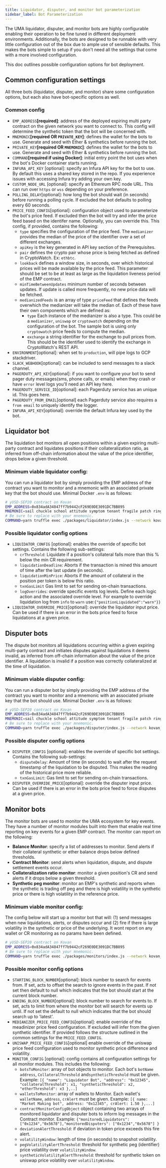 ```yaml
---
title: Liquidator, disputer, and monitor bot parameterization
sidebar_label: Bot Parameterization
---
```


The UMA liquidator, disputer, and monitor bots are highly configurable enabling their operation to be fine tuned in different deployment environments. Additionally, the bots are designed to be runnable with very little configuration out of the box due to ample use of sensible defaults. This makes the bots simple to setup if you don't need all the settings that come with a more involved configuration.

This doc outlines possible configuration options for bot deployment.

## Common configuration settings

All three bots (liquidator, disputer, and monitor) share some configuration options, but each also have bot-specific options as well.

### Common config

- `EMP_ADDRESS`**[required]**: address of the deployed expiring multi party contract on the given network you want to connect to. This config will determine the synthetic token that the bot will be concerned with.
- `MNEMONIC`**[required OR `PRIVATE_KEY`]**: defines the wallet for the bots to use. Generate and seed with Ether & synthetics before running the bot.
- `PRIVATE_KEY`**[required OR `MNEMONIC`]**: defines the wallet for the bots to use. Generate and seed with Ether & synthetics before running the bot.
- `COMMAND`**[required if using Docker]**: initial entry point the bot uses when the bot's Docker container starts running.
- `INFURA_API_KEY` [optional]: specify an Infura API key for the bot to use. By default this uses a shared key stored in the repo. If you experience issues with accessing Infura try adding your own key.
- `CUSTOM_NODE_URL` [optional]: specify an Ethereum RPC node URL. This can run over `https` or `wss` depending on your preference.
- `POLLING_DELAY`[optional]: how long the bot should wait (in seconds) before running a polling cycle. If excluded the bot defaults to polling every 60 seconds.
- `PRICE_FEED_CONFIG`[optional]: configuration object used to parameterize the bot's price feed. If excluded then the bot will try and infer the price feed based on the identifer name. Optionally, you can override this. This config, if provided, contains the following:
  - `type` specifies the configuration of the price feed. The `medianizer` provides the median of the price of the identifier over a set of different exchanges.
  - `apiKey` is the key generated in API key section of the Prerequisites.
  - `pair` defines the crypto pair whose price is being fetched as defined in CryptoWatch. Ex: `ethbtc`.
  - `lookback` defines a window size, in seconds, over which historical prices will be made available by the price feed. This parameter should be set to be at least as large as the liquidation liveness period of the EMP contract.
  - `minTimeBetweenUpdates` minimum number of seconds between updates. If update is called more frequently, no new price data will be fetched.
  - `medianizedFeeds` is an array of type `priceFeed` that defines the feeds overwhich the medianizer will take the median of. Each of these have their own components which are defined as:
    - `type` Each instance of the medianizer is also a type. This could be a `medianizer`, `uniswap` or `cryptowatch` depending on the configuration of the bot. The sample bot is using only `cryptowatch` price feeds to compute the median.
    - `exchange` a string identifier for the exchange to pull prices from. This should be the identifier used to identify the exchange in CryptoWatch's REST API.
- `ENVIRONMENT`[optional]: when set to `production`, will pipe logs to GCP stackdriver.
- `SLACK_WEBHOOK`[optional]: can be included to send messages to a slack channel.
- `PAGERDUTY_API_KEY`[optional]: if you want to configure your bot to send pager duty messages(sms, phone calls, or emails) when they crash or have `error` level logs you'll need an API key here.
- `PAGERDUTY_SERVICE_ID`[optional]: each Pagerduty service has an unique id. This goes here.
- `PAGERDUTY_FROM_EMAIL`[optional] each Pagerduty service also requires a `from email` to uniquely identify the logger.
- `INFURA_API_KEY`[optional]: override the default Infura key used by the bot.

## Liquidator bot

The liquidation bot monitors all open positions within a given expiring multi-party contract and liquidates positions if their collateralization ratio, as inferred from off-chain information about the value of the price identifier, drops below a given threshold.

### Minimum viable liquidator config:

You can run a liquidator bot by simply providing the EMP address of the contract you want to monitor and a mnemonic with an associated private key that the bot should use. Minimal Docker `.env` is as follows:

```bash
# yUSD-SEP20 contract on Kovan
EMP_ADDRESS=0x834adA34847ff7b9442cF269E0DE3091DC7BB895
MNEMONIC=sail chuckle school attitude symptom tenant fragile patch ring immense main rapid
# Be sure to replace with your mnemonic.
COMMAND=yarn truffle exec ./packages/liquidator/index.js --network kovan_mnemonic
```

### Possible liquidator config options

- `LIQUIDATOR_CONFIG` [optional]: enables the override of specific bot settings. Contains the following sub-settings:
  - `crThreshold`: Liquidate if a position's collateral falls more than this % below the min CR requirement.
  - `liquidationDeadline`: Aborts if the transaction is mined this amount of time after the last update (in seconds).
  - `liquidationMinPrice`: Aborts if the amount of collateral in the position per token is below this ratio.
  - `txnGasLimit` Gas limit to set for sending on-chain transactions.
  - `logOverrides`: override specific events log levels. Define each logic action and the associated override level. For example to override liquidation log from `info` to `warn` use:`{"positionLiquidated":"warn"}}`
- `LIQUIDATOR_OVERRIDE_PRICE`[optional]: override the liquidator input price. Can be used if there is an error in the bots price feed to force liquidations at a given price.

## Disputer bots

The dispute bot monitors all liquidations occurring within a given expiring multi-party contract and initiates disputes against liquidations it deems invalid, as inferred from off-chain information about the value of the price identifier.
A liquidation is invalid if a position was correctly collateralized at the time of liquidation.

### Minimum viable disputer config:

You can run a disputer bot by simply providing the EMP address of the contract you want to monitor and a mnemonic with an associated private key that the bot should use. Minimal Docker `.env` is as follows:

```bash
# yUSD-SEP20 contract on Kovan
EMP_ADDRESS=0x834adA34847ff7b9442cF269E0DE3091DC7BB895
MNEMONIC=sail chuckle school attitude symptom tenant fragile patch ring immense main rapid
# Be sure to replace with your mnemonic.
COMMAND=yarn truffle exec ./packages/disputer/index.js --network kovan_mnemonic
```

### Possible disputer config options

- `DISPUTER_CONFIG` [optional]: enables the override of specific bot settings. Contains the following sub-settings:
  - `disputeDelay`: Amount of time (in seconds) to wait after the request timestamp of the liquidation to be disputed. This makes the reading of the historical price more reliable.
  - `txnGasLimit`: Gas limit to set for sending on-chain transactions.
- `DISPUTER_OVERRIDE_PRICE`[optional]: override the disputer input price. Can be used if there is an error in the bots price feed to force disputes at a given price.

## Monitor bots

The monitor bots are used to monitor the UMA ecosystem for key events. They have a number of monitor modules built into them that enable real time reporting on key events for a given EMP contract. The monitor can report on the following:

- **Balance Monitor**: specify a list of addresses to monitor. Send alerts if their collateral synthetic or ether balance drops below defined thresholds.
- **Contract Monitor**: send alerts when liquidation, dispute, and dispute settlement events occur.
- **Collateralization ratio monitor**: monitor a given position's CR and send alerts if it drops below a given threshold.
- **Synthetic peg monitor**: monitor an EMP's synthetic and reports when the synthetic is trading off peg and there is high volatility in the synthetic price or there is high volatility in the reference price.

### Minimum viable monitor config:

The config below will start up a monitor bot that will: (1) send messages when new liquidations, alerts, or disputes occur and (2) fire if there is large volatility in the synthetic or price of the underlying. It wont report on any wallet or CR monitoring as no params have been defined.

```bash
# yUSD-SEP20 contract on Kovan
EMP_ADDRESS=0x834adA34847ff7b9442cF269E0DE3091DC7BB895
# Be sure to replace with your mnemonic.
COMMAND=yarn truffle exec ./packages/monitors/index.js --network kovan_mnemonic
```

### Possible monitor config options

- `STARTING_BLOCK_NUMBER`[optional]: block number to search for events from. If set, acts to offset the search to ignore events in the past. If not set then default to null which indicates that the bot should start at the current block number.
- `ENDING_BLOCK_NUMBER`[optional]: block number to search for events to. If set, acts to limit from where the monitor bot will search for events up until. If not set the default to null which indicates that the bot should search up to 'latest'.
- `MEDIANIZER_PRICE_FEED_CONFIG`[optional]: enable override of the meadinizer price feed configuration. If excluded will infer from the given synthetic identifier. If provided follows the structure outlined in the common settings for the `PRICE_FEED_CONFIG`.
- `UNISWAP_PRICE_FEED_CONFIG`[optional] enable override of the uniswap price feed configuration used to monitor synthetic price difference and volatility.
- `MONITOR_CONFIG` [optional]: config contains all configuration settings for all monitor modules. This includes the following:
  - `botsToMonitor`: array of bot objects to monitor. Each bot's `botName` `address`, `CollateralThreshold` and`syntheticThreshold` must be given. Example:
    `[{ "name": "Liquidator Bot", "address": "0x12345", "collateralThreshold": x1, "syntheticThreshold": x2, "etherThreshold": x3 },..]`
  - `walletsToMonitor`: array of wallets to Monitor. Each wallet's `walletName`, `address`, `crAlert` must be given. Example: `[{ name: "Market Making bot", address: "0x12345", crAlert: 1.50 },...]`
  - `contractMonitorConfigObject` object containing two arrays of monitored liquidator and disputer bots to inform log messages in the Contract monitor. Example: `{"monitoredLiquidators": ["0x1234","0x5678"],"monitoredDisputers": ["0x1234","0x5678"] }`
  - `deviationAlertThreshold`: if deviation in token price exceeds this fire alert.
  - `volatilityWindow`: length of time (in seconds) to snapshot volatility.
  - `pegVolatilityAlertThreshold`: threshold for synthetic peg (identifier) price volatility over `volatilityWindow`.
  - `syntheticVolatilityAlertThreshold`: threshold for synthetic token on uniswap price volatility over `volatilityWindow`.